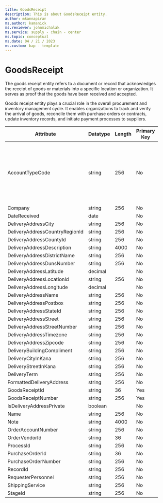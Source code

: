 ```yaml
---
title: GoodsReceipt
description: This is about GoodsReceipt entity.
author: mkannapiran
ms.author: kamanick
ms.reviewer: johnmichalak
ms.service: supply - chain - center
ms.topic: conceptual
ms.date: 04 / 21 / 2023
ms.custom: bap - template
---
```


# **GoodsReceipt**

The goods receipt entity refers to a document or record that acknowledges the receipt of goods or materials into a specific location or organization. It serves as proof that the goods have been received and accepted. 

Goods receipt entity plays a crucial role in the overall procurement and inventory management cycle. It enables organizations to track and verify the arrival of goods, reconcile them with purchase orders or contracts, update inventory records, and initiate payment processes to suppliers.


|	Attribute	|	Datatype	|	Length	|	Primary Key	|	Description	|
|---------------|--------|------|----------|-----------|
|	AccountTypeCode	|	string	|	256	|	No	|	Account type code indicates the type of account. An account could be Vendor, Customer etc.	|
|	Company	|	string	|	256	|	No	|	#N/A	|
|	DateReceived	|	date	|		|	No	|	#N/A	|
|	DeliveryAddressCity	|	string	|	256	|	No	|	#N/A	|
|	DeliveryAddressCountryRegionId	|	string	|	256	|	No	|	#N/A	|
|	DeliveryAddressCountyId	|	string	|	256	|	No	|	#N/A	|
|	DeliveryAddressDescription	|	string	|	4000	|	No	|	#N/A	|
|	DeliveryAddressDistrictName	|	string	|	256	|	No	|	#N/A	|
|	DeliveryAddressDunsNumber	|	string	|	256	|	No	|	#N/A	|
|	DeliveryAddressLatitude	|	decimal	|		|	No	|	#N/A	|
|	DeliveryAddressLocationId	|	string	|	256	|	No	|	#N/A	|
|	DeliveryAddressLongitude	|	decimal	|		|	No	|	#N/A	|
|	DeliveryAddressName	|	string	|	256	|	No	|	#N/A	|
|	DeliveryAddressPostbox	|	string	|	256	|	No	|	#N/A	|
|	DeliveryAddressStateId	|	string	|	256	|	No	|	#N/A	|
|	DeliveryAddressStreet	|	string	|	256	|	No	|	#N/A	|
|	DeliveryAddressStreetNumber	|	string	|	256	|	No	|	#N/A	|
|	DeliveryAddressTimezone	|	string	|	256	|	No	|	#N/A	|
|	DeliveryAddressZipcode	|	string	|	256	|	No	|	#N/A	|
|	DeliveryBuildingCompliment	|	string	|	256	|	No	|	#N/A	|
|	DeliveryCityInKana	|	string	|	256	|	No	|	#N/A	|
|	DeliveryStreetInKana	|	string	|	256	|	No	|	#N/A	|
|	DeliveryTerm	|	string	|	256	|	No	|	#N/A	|
|	FormattedDeliveryAddress	|	string	|	256	|	No	|	#N/A	|
|	GoodsReceiptId	|	string	|	36	|	Yes	|	#N/A	|
|	GoodsReceiptNumber	|	string	|	256	|	Yes	|	#N/A	|
|	IsDeliveryAddressPrivate	|	boolean	|		|	No	|	#N/A	|
|	Name	|	string	|	256	|	No	|	#N/A	|
|	Note	|	string	|	4000	|	No	|	#N/A	|
|	OrderAccountNumber	|	string	|	256	|	No	|	#N/A	|
|	OrderVendorId	|	string	|	36	|	No	|	#N/A	|
|	ProcessId	|	string	|	256	|	No	|	#N/A	|
|	PurchaseOrderId	|	string	|	36	|	No	|	#N/A	|
|	PurchaseOrderNumber	|	string	|	256	|	No	|	#N/A	|
|	RecordId	|	string	|	256	|	No	|	#N/A	|
|	RequesterPersonnel	|	string	|	256	|	No	|	#N/A	|
|	ShippingService	|	string	|	256	|	No	|	#N/A	|
|	StageId	|	string	|	256	|	No	|	#N/A	|
